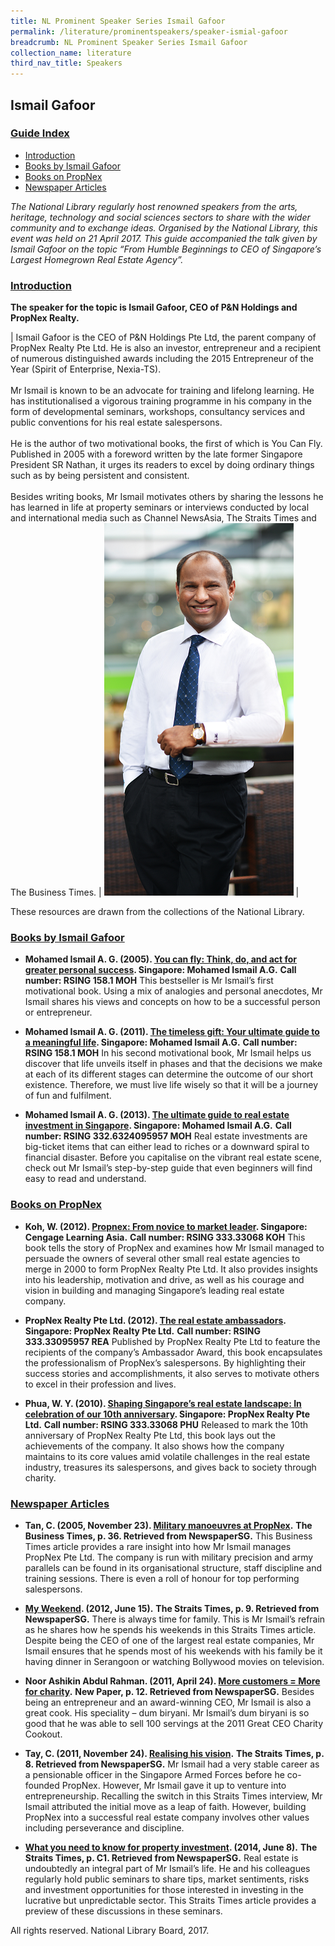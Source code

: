 ```yaml
---
title: NL Prominent Speaker Series Ismail Gafoor
permalink: /literature/prominentspeakers/speaker-ismial-gafoor
breadcrumb: NL Prominent Speaker Series Ismail Gafoor
collection_name: literature
third_nav_title: Speakers
---
```


## **Ismail Gafoor**

<h3><u>Guide Index</h3></u>

* <u>Introduction</u>
* <u>Books by Ismail Gafoor</u>
* <u>Books on PropNex</u>
* <u>Newspaper Articles</u>

_The National Library regularly host renowned speakers from the arts, heritage, technology and social sciences sectors to share with the wider community and to exchange ideas. Organised by the National Library, this event was held on 21 April 2017. This guide accompanied the talk given by Ismail Gafoor on the topic “From Humble Beginnings to CEO of Singapore’s Largest Homegrown Real Estate Agency”._

<h3><u>Introduction</h3></u>

**The speaker for the topic is Ismail Gafoor, CEO of P&N Holdings and PropNex Realty.**

| Ismail Gafoor is the CEO of P&N Holdings Pte Ltd, the parent company of PropNex Realty Pte Ltd. He is also an investor, entrepreneur and a recipient of numerous distinguished awards including the 2015 Entrepreneur of the Year (Spirit of Enterprise, Nexia-TS). <br><br>Mr Ismail is known to be an advocate for training and lifelong learning. He has institutionalised a vigorous training programme in his company in the form of developmental seminars, workshops, consultancy services and public conventions for his real estate salespersons. <br><br> He is the author of two motivational books, the first of which is You Can Fly. Published in 2005 with a foreword written by the late former Singapore President SR Nathan, it urges its readers to excel by doing ordinary things such as by being persistent and consistent. <br><br> Besides writing books, Mr Ismail motivates others by sharing the lessons he has learned in life at property seminars or interviews conducted by local and international media such as Channel NewsAsia, The Straits Times and The Business Times. | ![Ismail image](/images/literature/prominentspeakers/Ismail-Guide-Pic.png) |

 

These resources are drawn from the collections of the National Library.

 

<h3><u>Books by Ismail Gafoor</u></h3>
 

* **Mohamed Ismail A. G. (2005). [You can fly: Think, do, and act for greater personal success](http://eservice.nlb.gov.sg/item_holding.aspx?bid=12563083). Singapore: Mohamed Ismail A.G.**
**Call number: RSING 158.1 MOH**
This bestseller is Mr Ismail’s first motivational book. Using a mix of analogies and personal anecdotes, Mr Ismail shares his views and concepts on how to be a successful person or entrepreneur.
 

* **Mohamed Ismail A. G. (2011). [The timeless gift: Your ultimate guide to a meaningful life](http://eservice.nlb.gov.sg/item_holding.aspx?bid=14308844). Singapore: Mohamed Ismail A.G.**
**Call number: RSING 158.1 MOH**
In his second motivational book, Mr Ismail helps us discover that life unveils itself in phases and that the decisions we make at each of its different stages can determine the outcome of our short existence. Therefore, we must live life wisely so that it will be a journey of fun and fulfilment.
 

* **Mohamed Ismail A. G. (2013). [The ultimate guide to real estate investment in Singapore](http://eservice.nlb.gov.sg/item_holding.aspx?bid=200132008). Singapore: Mohamed Ismail A.G.**
**Call number: RSING 332.6324095957 MOH**
Real estate investments are big-ticket items that can either lead to riches or a downward spiral to financial disaster. Before you capitalise on the vibrant real estate scene, check out Mr Ismail’s step-by-step guide that even beginners will find easy to read and understand.
 

 

<h3><u>Books on PropNex</u></h3>
 

* **Koh, W. (2012). [Propnex: From novice to market leader](http://eservice.nlb.gov.sg/item_holding.aspx?bid=14631947). Singapore: Cengage Learning Asia.**
**Call number: RSING 333.33068 KOH**
This book tells the story of PropNex and examines how Mr Ismail managed to persuade the owners of several other small real estate agencies to merge in 2000 to form PropNex Realty Pte Ltd. It also provides insights into his leadership, motivation and drive, as well as his courage and vision in building and managing Singapore’s leading real estate company.
 

* **PropNex Realty Pte Ltd. (2012). [The real estate ambassadors](http://eservice.nlb.gov.sg/item_holding.aspx?bid=14633260). Singapore: PropNex Realty Pte Ltd.**
**Call number: RSING 333.33095957 REA**
Published by PropNex Realty Pte Ltd to feature the recipients of the company’s Ambassador Award, this book encapsulates the professionalism of PropNex’s salespersons. By highlighting their success stories and accomplishments, it also serves to motivate others to excel in their profession and lives.
 

* **Phua, W. Y. (2010). [Shaping Singapore’s real estate landscape: In celebration of our 10th anniversary](http://eservice.nlb.gov.sg/item_holding.aspx?bid=13689087). Singapore: PropNex Realty Pte Ltd.**
**Call number: RSING 333.33068 PHU**
Released to mark the 10th anniversary of PropNex Realty Pte Ltd, this book lays out the achievements of the company. It also shows how the company maintains to its core values amid volatile challenges in the real estate industry, treasures its salespersons, and gives back to society through charity.
 

 

<h3><u>Newspaper Articles</h3></u>
 

* **Tan, C. (2005, November 23). [Military manoeuvres at PropNex](http://eresources.nlb.gov.sg/newspapers/Digitised/Article/biztimes20051123-1.2.45.3).**
**The Business Times, p. 36. Retrieved from NewspaperSG.**
This Business Times article provides a rare insight into how Mr Ismail manages PropNex Pte Ltd. The company is run with military precision and army parallels can be found in its organisational structure, staff discipline and training sessions. There is even a roll of honour for top performing salespersons.
 

* **[My Weekend](http://eresources.nlb.gov.sg/newspapers/Digitised/Article/straitstimes20120615-2.2.72.8.9). (2012, June 15).**
**The Straits Times, p. 9. Retrieved from NewspaperSG.**
There is always time for family. This is Mr Ismail’s refrain as he shares how he spends his weekends in this Straits Times article. Despite being the CEO of one of the largest real estate companies, Mr Ismail ensures that he spends most of his weekends with his family be it having dinner in Serangoon or watching Bollywood movies on television.
 

* **Noor Ashikin Abdul Rahman. (2011, April 24). [More customers = More for charity](http://eresources.nlb.gov.sg/newspapers/Digitised/Article/newpaper20110424-1.2.3.7.1).**
**New Paper, p. 12. Retrieved from NewspaperSG.**
Besides being an entrepreneur and an award-winning CEO, Mr Ismail is also a great cook. His speciality – dum biryani. Mr Ismail’s dum biryani is so good that he was able to sell 100 servings at the 2011 Great CEO Charity Cookout.
 

* **Tay, C. (2011, November 24). [Realising his vision](http://eresources.nlb.gov.sg/newspapers/Digitised/Article/straitstimes20111124-1.2.101.5).**
**The Straits Times, p. 8. Retrieved from NewspaperSG.**
Mr Ismail had a very stable career as a pensionable officer in the Singapore Armed Forces before he co-founded PropNex. However, Mr Ismail gave it up to venture into entrepreneurship. Recalling the switch in this Straits Times interview, Mr Ismail attributed the initial move as a leap of faith. However, building PropNex into a successful real estate company involves other values including perseverance and discipline.
 

* **[What you need to know for property investment](http://eresources.nlb.gov.sg/newspapers/Digitised/Article/straitstimes20140608-1.2.89). (2014, June 8).**
**The Straits Times, p. C1. Retrieved from NewspaperSG.**
Real estate is undoubtedly an integral part of Mr Ismail’s life. He and his colleagues regularly hold public seminars to share tips, market sentiments, risks and investment opportunities for those interested in investing in the lucrative but unpredictable sector. This Straits Times article provides a preview of these discussions in these seminars.
 

All rights reserved. National Library Board, 2017.